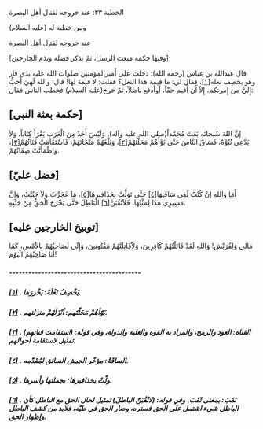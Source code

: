   الخطبة  ٣٣: عند خروجه لقتال أهل البصرة	

ومن خطبة له (عليه السلام)

عند خروجه لقتال أهل البصرة

[وفيها حكمة مبعث الرسل، ثمّ يذكر فضله ويذم الخارجين]

قال عبدالله بن عباس (رحمه الله): دخلت على أَميرالمؤمنين صلوات الله عليه بذي قار وهو يخصِف نعله[[١\]](https://arabic.balaghah.net/node/451#_ftn1)، فقال لي: ما قيمة هذا النعل؟ فقلت: لا قيمةَ لها! قال: والله لَهِيَ  أَحَبُّ إِليَّ من إِمرتكم، إِلاّ أَن أُقيم حقّاً، أَوأَدفع باطلاً، ثمّ  خرج(عليه السلام) فخطب الناس فقال:

## [حكمة بعثة النبي]

إنَّ اللهَ سُبحانَه بَعَثَ مُحَمَّداً(صلى الله عليه وآله)،  وَلَيْسَ أَحَدٌ مِنَ الْعَرَبِ يَقْرَأُ كِتَاباً، وَلاَ يَدَّعِي  نُبُوَّةً، فَسَاقَ النَّاسَ حَتَّى بَوَّأَهُمْ مَحَلَّتَهُمْ[[٢\]](https://arabic.balaghah.net/node/451#_ftn2)، وَبَلَّغَهُمْ مَنْجَاتَهُمْ، فَاسْتَقَامَتْ قَنَاتُهُمْ[[٣\]](https://arabic.balaghah.net/node/451#_ftn3)، وَاطْمَأَنَّتْ صِفَاتُهُمْ.

## [فضل عليّ]

أَمَا وَاللهِ إنْ كُنْتُ لَفِي سَاقَتِهَا[[٤\]](https://arabic.balaghah.net/node/451#_ftn4) حَتَّى تَوَلَّتْ بِحَذَافِيرِهَا[[٥\]](https://arabic.balaghah.net/node/451#_ftn5)، مَا عَجَزْتُ،وَلاَ جَبُنْتُ، وَإِنَّ مَسِيرِي هذَا لِمثْلِهَا، فَلاََنْقُبَنَّ[[٦\]](https://arabic.balaghah.net/node/451#_ftn6) الْبَاطِلَ حَتَّى يَخْرُجَ الْحَقُّ مِنْ جَنْبِهِ.

## [توبيخ الخارجين عليه]

مَالي وَلِقُرَيْش! وَاللهِ لَقَدْ قَاتَلْتُهُمْ كَافِرِينَ، وَلاَُقَاتِلَنَّهُمْ مَفْتُونِينَ، وَإِنِّي لَصَاحِبُهُمْ بِالاَْمْسِ،  كَمَا أَنَا صَاحِبُهُمُ الْيَوْمَ!

##### -----------------------------------------

##### [[١\]](https://arabic.balaghah.net/node/451#_ftnref1) . يَخْصِفُ نَعْلَهُ: يَخْرزها.

##### [[٢\]](https://arabic.balaghah.net/node/451#_ftnref2) . بَوّأهُمْ مَحَلّتَهم: أنْزَلَهُمْ منزلتهم.

##### [[٣\]](https://arabic.balaghah.net/node/451#_ftnref3) . القناة: العود والرمح، والمراد به القوة والغلبة والدولة، وفي قوله: (استقامت قناتهم) تمثيل لاستقامة أحوالهم.

##### [[٤\]](https://arabic.balaghah.net/node/451#_ftnref4) . الساقَةُ: مؤخّر الجيش السائق لِمُقَدّمه.

##### [[٥\]](https://arabic.balaghah.net/node/451#_ftnref5) . ولّتْ بحذافيرها: بجملتها وأسرها.

##### [[٦\]](https://arabic.balaghah.net/node/451#_ftnref6) . نَقَبَ: بمعنى ثَقَبَ، وفي قوله: (لانْقُبَنّ الباطلَ) تمثيل لحال الحق  مع الباطل كأن الباطل شيء اشتمل على الحق فستره، وصار الحق في طيّه، فلابد  من كشف الباطل وإظهار الحق. 
